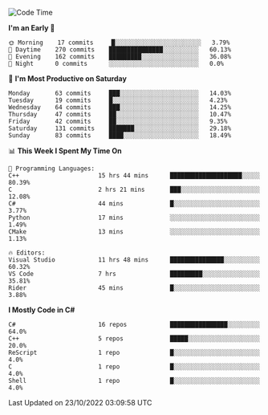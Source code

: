<!--START_SECTION:waka-->
![Code Time](http://img.shields.io/badge/Code%20Time-875%20hrs%2021%20mins-blue)

**I'm an Early 🐤** 

```text
🌞 Morning    17 commits     █░░░░░░░░░░░░░░░░░░░░░░░░   3.79% 
🌆 Daytime    270 commits    ███████████████░░░░░░░░░░   60.13% 
🌃 Evening    162 commits    █████████░░░░░░░░░░░░░░░░   36.08% 
🌙 Night      0 commits      ░░░░░░░░░░░░░░░░░░░░░░░░░   0.0%

```
📅 **I'm Most Productive on Saturday** 

```text
Monday       63 commits     ███░░░░░░░░░░░░░░░░░░░░░░   14.03% 
Tuesday      19 commits     █░░░░░░░░░░░░░░░░░░░░░░░░   4.23% 
Wednesday    64 commits     ███░░░░░░░░░░░░░░░░░░░░░░   14.25% 
Thursday     47 commits     ██░░░░░░░░░░░░░░░░░░░░░░░   10.47% 
Friday       42 commits     ██░░░░░░░░░░░░░░░░░░░░░░░   9.35% 
Saturday     131 commits    ███████░░░░░░░░░░░░░░░░░░   29.18% 
Sunday       83 commits     ████░░░░░░░░░░░░░░░░░░░░░   18.49%

```


📊 **This Week I Spent My Time On** 

```text
💬 Programming Languages: 
C++                      15 hrs 44 mins      ████████████████████░░░░░   80.39% 
C                        2 hrs 21 mins       ███░░░░░░░░░░░░░░░░░░░░░░   12.08% 
C#                       44 mins             █░░░░░░░░░░░░░░░░░░░░░░░░   3.77% 
Python                   17 mins             ░░░░░░░░░░░░░░░░░░░░░░░░░   1.49% 
CMake                    13 mins             ░░░░░░░░░░░░░░░░░░░░░░░░░   1.13%

🔥 Editors: 
Visual Studio            11 hrs 48 mins      ███████████████░░░░░░░░░░   60.32% 
VS Code                  7 hrs               █████████░░░░░░░░░░░░░░░░   35.81% 
Rider                    45 mins             █░░░░░░░░░░░░░░░░░░░░░░░░   3.88%

```

**I Mostly Code in C#** 

```text
C#                       16 repos            ████████████████░░░░░░░░░   64.0% 
C++                      5 repos             █████░░░░░░░░░░░░░░░░░░░░   20.0% 
ReScript                 1 repo              █░░░░░░░░░░░░░░░░░░░░░░░░   4.0% 
C                        1 repo              █░░░░░░░░░░░░░░░░░░░░░░░░   4.0% 
Shell                    1 repo              █░░░░░░░░░░░░░░░░░░░░░░░░   4.0%

```



 Last Updated on 23/10/2022 03:09:58 UTC
<!--END_SECTION:waka-->

